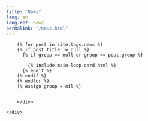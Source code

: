 ```yaml
---
title: "News"
lang: en
lang-ref: news
permalink: "/news.html"
---
```


<div class="container">
    <div class="row justify-content-center">
        <div class="col-md-8">

            
        {% for post in site.tags.news %}
        {% if post.title != null %}
          {% if group == null or group == post.group %}
         
            {% include main-loop-card.html %}
          {% endif %}
        {% endif %}
        {% endfor %}
        {% assign group = nil %}
        

        </div>
        
    </div>
</div>
